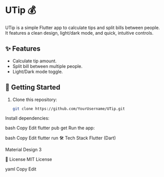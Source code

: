 # UTip 💰

UTip is a simple Flutter app to calculate tips and split bills between people.  
It features a clean design, light/dark mode, and quick, intuitive controls.

## ✨ Features
- Calculate tip amount.
- Split bill between multiple people.
- Light/Dark mode toggle.

## 🚀 Getting Started
1. Clone this repository:
   ```bash
   git clone https://github.com/YourUsername/UTip.git
Install dependencies:

bash
Copy
Edit
flutter pub get
Run the app:

bash
Copy
Edit
flutter run
🛠️ Tech Stack
Flutter (Dart)

Material Design 3

📜 License
MIT License

yaml
Copy
Edit
